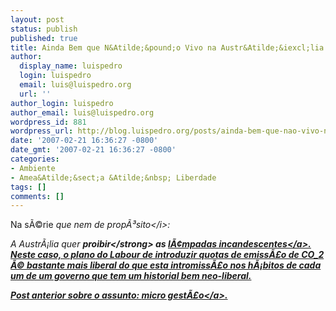 ```yaml
---
layout: post
status: publish
published: true
title: Ainda Bem que N&Atilde;&pound;o Vivo na Austr&Atilde;&iexcl;lia
author:
  display_name: luispedro
  login: luispedro
  email: luis@luispedro.org
  url: ''
author_login: luispedro
author_email: luis@luispedro.org
wordpress_id: 881
wordpress_url: http://blog.luispedro.org/posts/ainda-bem-que-nao-vivo-na-australia
date: '2007-02-21 16:36:27 -0800'
date_gmt: '2007-02-21 16:36:27 -0800'
categories:
- Ambiente
- Amea&Atilde;&sect;a &Atilde;&nbsp; Liberdade
tags: []
comments: []
---
```

<p>Na s&Atilde;&copy;rie <i>que nem de prop&Atilde;&sup3;sito<&#47;i>:<P>A Austr&Atilde;&iexcl;lia quer <strong>proibir<&#47;strong> as <a href="http:&#47;&#47;www.news.com.au&#47;story&#47;0,23599,21258888-421,00.html">l&Atilde;&cent;mpadas incandescentes<&#47;a>. Neste caso, o plano do Labour de introduzir quotas de emiss&Atilde;&pound;o de CO_2 &Atilde;&copy; bastante mais liberal do que esta intromiss&Atilde;&pound;o nos h&Atilde;&iexcl;bitos de cada um de um governo que tem um historial bem neo-liberal.
<p>Post anterior sobre o assunto: <a href="http:&#47;&#47;blog.luispedro.org&#47;posts&#47;micro-gestao">micro gest&Atilde;&pound;o<&#47;a>.</p>
